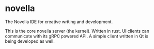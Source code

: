 # novella
The Novella IDE for creative writing and development. 

This is the core novella server (the kernel). Written in rust. UI clients can communicate with its gRPC powered API. A simple client written in Qt is being developed as well.
